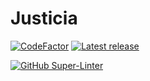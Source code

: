 # Justicia

[![CodeFactor](https://www.codefactor.io/repository/github/jmmrcp/justicia/badge/master?s=37d147776e696782766241f58a8ec7f79f280443)](https://www.codefactor.io/repository/github/jmmrcp/justicia/overview/master)
<a href="https://github.com/jmmrcp/justicia/releases">
  <img src="https://img.shields.io/badge/Release-v4.0.0-orange" alt="Latest release" /></a>

[![GitHub Super-Linter](https://github.com/jmmrcp/justicia/workflows/Lint%20Code%20Base/badge.svg)](https://github.com/marketplace/actions/super-linter)

